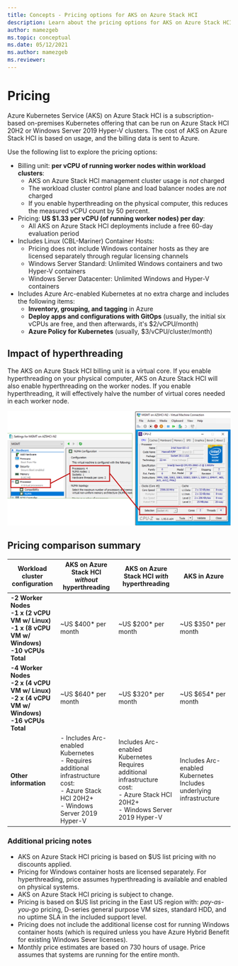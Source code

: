 ```yaml
---
title: Concepts - Pricing options for AKS on Azure Stack HCI
description: Learn about the pricing options for AKS on Azure Stack HCI.
author: mamezgeb
ms.topic: conceptual
ms.date: 05/12/2021
ms.author: mamezgeb
ms.reviewer: 
---
```


# Pricing
Azure Kubernetes Service (AKS) on Azure Stack HCI is a subscription-based on-premises Kubernetes offering that can be run on Azure Stack HCI 20H2 or Windows Server 2019 Hyper-V clusters. The cost of AKS on Azure Stack HCI is based on usage, and the billing data is sent to Azure.

Use the following list to explore the pricing options:

- Billing unit: **per vCPU of running worker nodes within workload clusters**:
  - AKS on Azure Stack HCI management cluster usage is *not* charged
  - The workload cluster control plane and load balancer nodes are *not* charged
  - If you enable hyperthreading on the physical computer, this reduces the measured vCPU count by 50 percent.
- Pricing: **US $1.33 per vCPU (of running worker nodes) per day**:
  - All AKS on Azure Stack HCI deployments include a free 60-day evaluation period
- Includes Linux (CBL-Mariner) Container Hosts:
  - Pricing does not include Windows container hosts as they are licensed separately through regular licensing channels
  - Windows Server Standard: Unlimited Windows containers and two Hyper-V containers
  - Windows Server Datacenter: Unlimited Windows and Hyper-V containers
- Includes Azure Arc-enabled Kubernetes at no extra charge and includes the following items:
  - **Inventory, grouping, and tagging** in Azure
  - **Deploy apps and configurations with GitOps** (usually, the initial six vCPUs are free, and then afterwards, it's $2/vCPU/month)
  - **Azure Policy for Kubernetes** (usually, $3/vCPU/cluster/month)

## Impact of hyperthreading
The AKS on Azure Stack HCI billing unit is a virtual core. If you enable hyperthreading on your physical computer, AKS on Azure Stack HCI will also enable hyperthreading on the worker nodes.  If you enable hyperthreading, it will effectively halve the number of virtual cores needed in each worker node.

![image of Hyper-V Manager showing CPU details](media/concepts/hyper-thread-hyperv-manager.png)

## Pricing comparison summary
|Workload cluster configuration| AKS on Azure Stack HCI *without* hyperthreading | AKS on Azure Stack HCI *with* hyperthreading  | AKS in Azure  |
|-----------------|---|---|---|
|**-2 Worker Nodes <br> -1 x (2 vCPU VM w/ Linux) <br> -1 x (8 vCPU VM w/ Windows) <br> -10 vCPUs Total**|~US $400* per month   |~US $200* per month    | ~US $350* per month   |
|**-4 Worker Nodes <br> -2 x (4 vCPU VM w/ Linux) <br> -2 x (4 vCPU VM w/ Windows) <br> -16 vCPUs Total**|~US $640* per month   |~US $320* per month    | ~US $654* per month   | 
|**Other information**| - Includes Arc-enabled Kubernetes <br> - Requires additional infrastructure cost: <br>  - Azure Stack HCI 20H2+ <br>  - Windows Server 2019 Hyper-V   |Includes Arc-enabled Kubernetes Requires additional infrastructure cost: <br> - Azure Stack HCI 20H2+ <br> - Windows Server 2019 Hyper-V   |Includes Arc-enabled Kubernetes Includes underlying infrastructure  | 


### Additional pricing notes

- AKS on Azure Stack HCI pricing is based on $US list pricing with no discounts applied.
- Pricing for Windows container hosts are licensed separately. For hyperthreading, price assumes hyperthreading is available and enabled on physical systems.
- AKS on Azure Stack HCI pricing is subject to change.
- Pricing is based on $US list pricing in the East US region with: *pay-as-you-go* pricing, D-series general purpose VM sizes, standard HDD, and no uptime SLA in the included support level.
- Pricing does not include the additional license cost for running Windows container hosts (which is required unless you have Azure Hybrid Benefit for existing Windows Sever licenses).
- Monthly price estimates are based on 730 hours of usage. Price assumes that systems are running for the entire month.